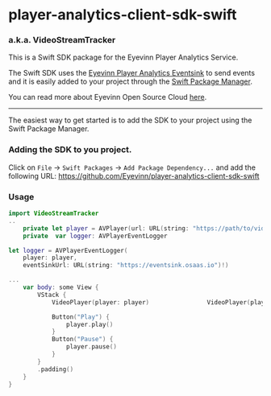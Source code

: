 # player-analytics-client-sdk-swift
### a.k.a. VideoStreamTracker

This is a Swift SDK package for the Eyevinn Player Analytics Service.

The Swift SDK uses the [Eyevinn Player Analytics Eventsink](https://app.osaas.io/dashboard/service/eyevinn-player-analytics-eventsink) to send events and it is easily added to your project through the [Swift Package Manager](https://swift.org/package-manager/).

You can read more about Eyevinn Open Source Cloud [here](https://docs.osaas.io/osaas.wiki/Home.html).

----

The easiest way to get started is to add the SDK to your project using the Swift Package Manager.

### Adding the SDK to you project.
Click on `File` -> `Swift Packages` -> `Add Package Dependency...` and add the following URL: https://github.com/Eyevinn/player-analytics-client-sdk-swift

### Usage
```swift
import VideoStreamTracker
..
    private let player = AVPlayer(url: URL(string: "https://path/to/video.m3u8")!)
    private  var logger: AVPlayerEventLogger 

let logger = AVPlayerEventLogger(
    player: player,
    eventSinkUrl: URL(string: "https://eventsink.osaas.io")!)

...
    var body: some View {
        VStack {
            VideoPlayer(player: player)                VideoPlayer(player:player) 

            Button("Play") {
                player.play()
            }
            Button("Pause") {
                player.pause()
            }
        }
        .padding()
    }
}
